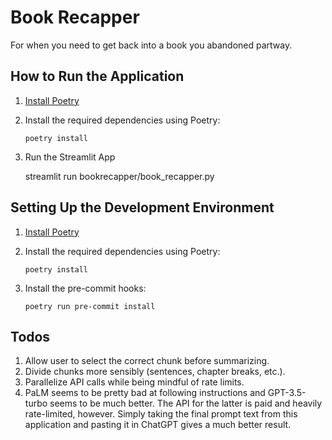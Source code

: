 # Book Recapper
For when you need to get back into a book you abandoned partway.

## How to Run the Application

1. [Install Poetry](https://python-poetry.org/docs/#installation)
2. Install the required dependencies using Poetry:

       poetry install

3. Run the Streamlit App

      streamlit run bookrecapper/book_recapper.py

## Setting Up the Development Environment
1. [Install Poetry](https://python-poetry.org/docs/#installation)
2. Install the required dependencies using Poetry:

       poetry install

3. Install the pre-commit hooks:

       poetry run pre-commit install


## Todos

1. Allow user to select the correct chunk before summarizing.
2. Divide chunks more sensibly (sentences, chapter breaks, etc.).
3. Parallelize API calls while being mindful of rate limits.
4. PaLM seems to be pretty bad at following instructions and GPT-3.5-turbo seems to be much better. The API for the latter is paid and heavily rate-limited, however. Simply taking the final prompt text from this application and pasting it in ChatGPT gives a much better result.
